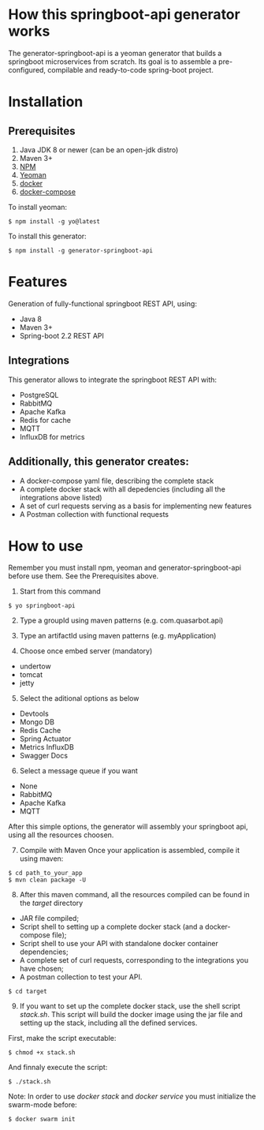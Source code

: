 # How this springboot-api generator works

The generator-springboot-api is a yeoman generator that builds a springboot microservices from scratch. Its goal is to assemble a pre-configured, compilable and ready-to-code spring-boot project.

# Installation

## Prerequisites
1. Java JDK 8 or newer (can be an open-jdk distro)
2. Maven 3+
3. [NPM](http://npmjs.org)
4. [Yeoman](http://yeoman.io)
5. [docker](https://docs.docker.com/install/) 
6. [docker-compose](https://docs.docker.com/compose/install/)


To install yeoman:
```
$ npm install -g yo@latest
```

To install this generator:
```
$ npm install -g generator-springboot-api
```

# Features
Generation of fully-functional springboot REST API, using:
* Java 8
* Maven 3+
* Spring-boot 2.2 REST API

## Integrations
This generator allows to integrate the springboot REST API with:
* PostgreSQL
* RabbitMQ
* Apache Kafka
* Redis for cache
* MQTT
* InfluxDB for metrics

## Additionally, this generator creates:
* A docker-compose yaml file, describing the complete stack
* A complete docker stack with all depedencies (including all the integrations above listed)
* A set of curl requests serving as a basis for implementing new features
* A Postman collection with functional requests 

# How to use
Remember you must install npm, yeoman and generator-springboot-api before use them. See the Prerequisites above.

1. Start from this command
```
$ yo springboot-api
```

2. Type a groupId using maven patterns (e.g. com.quasarbot.api)

3. Type an artifactId using maven patterns (e.g. myApplication)

4. Choose once embed server (mandatory)
* undertow
* tomcat
* jetty

5. Select the aditional options as below
* Devtools
* Mongo DB
* Redis Cache
* Spring Actuator
* Metrics InfluxDB
* Swagger Docs

6. Select a message queue if you want
* None
* RabbitMQ
* Apache Kafka
* MQTT

After this simple options, the generator will assembly your springboot api, using all the resources choosen.

7. Compile with Maven
Once your application is assembled, compile it using maven:

```
$ cd path_to_your_app
$ mvn clean package -U
```

8. After this maven command, all the resources compiled can be found in the *target* directory
* JAR file compiled;
* Script shell to setting up a complete docker stack (and a docker-compose file);
* Script shell to use your API with standalone docker container dependencies;
* A complete set of curl requests, corresponding to the integrations you have chosen;
* A postman collection to test your API.

```
$ cd target
```

9. If you want to set up the complete docker stack, use the shell script *stack.sh*.
This script will build the docker image using the jar file and setting up the stack, including all the defined services.

First, make the script executable:
```
$ chmod +x stack.sh
```
And finnaly execute the script:
```
$ ./stack.sh
```

Note: In order to use *docker stack* and *docker service* you must initialize the swarm-mode before:
```
$ docker swarm init
```